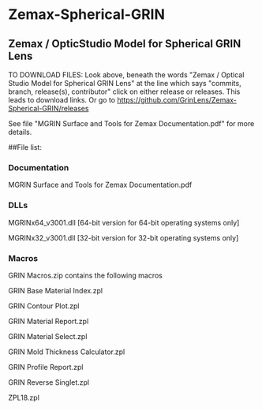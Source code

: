 # Zemax-Spherical-GRIN
## Zemax / OpticStudio Model for Spherical GRIN Lens

TO DOWNLOAD FILES:
Look above, beneath the words "Zemax / Optical Studio Model for Spherical GRIN Lens"
at the line which says "commits, branch, release(s), contributor"
click on either release or releases.  This leads to download links.
Or go to https://github.com/GrinLens/Zemax-Spherical-GRIN/releases

See file "MGRIN Surface and Tools for Zemax Documentation.pdf" for more details.

##File list:
### Documentation
MGRIN Surface and Tools for Zemax Documentation.pdf

### DLLs
MGRINx64_v3001.dll [64-bit version for 64-bit operating systems only]

MGRINx32_v3001.dll [32-bit version for 32-bit operating systems only]

### Macros
GRIN Macros.zip contains the following macros

GRIN Base Material Index.zpl

GRIN Contour Plot.zpl

GRIN Material Report.zpl

GRIN Material Select.zpl

GRIN Mold Thickness Calculator.zpl

GRIN Profile Report.zpl

GRIN Reverse Singlet.zpl

ZPL18.zpl
